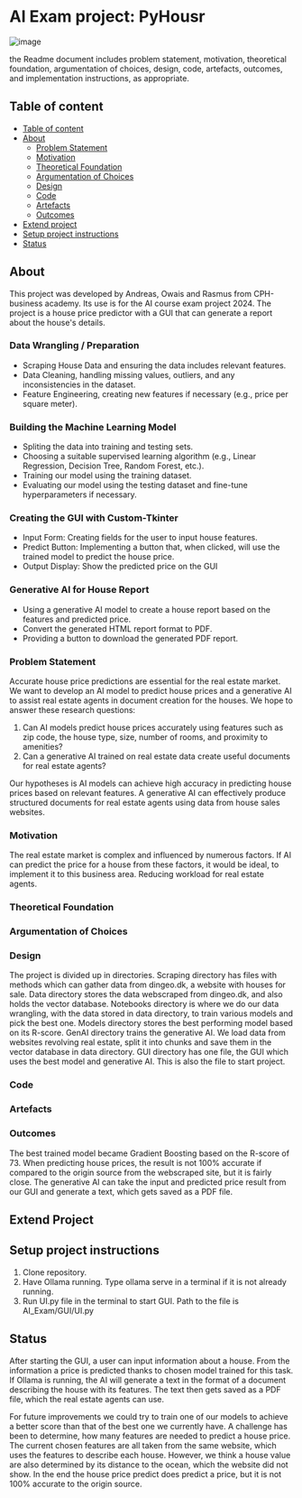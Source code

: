 # AI Exam project: PyHousr

![image](https://github.com/SoftDev2425/AI_exam/assets/90389865/d5ca55f3-eb15-42bf-a809-8ce1382bbb6b)



the Readme document includes problem statement, motivation, theoretical foundation, argumentation of
choices, design, code, artefacts, outcomes, and implementation instructions, as appropriate.

## Table of content

- [Table of content](#table-of-content)
- [About](#about)
  - [Problem Statement](#problem-statement)
  - [Motivation](#motivation)
  - [Theoretical Foundation](#theoretical-foundation)
  - [Argumentation of Choices](#argumentation-of-choices)
  - [Design](#design)
  - [Code](#code)
  - [Artefacts](#artefacts)
  - [Outcomes](#outcomes)
- [Extend project](#Extend-project)
- [Setup project instructions](#Setup-project-instructions)
- [Status](#status)


## About
This project was developed by Andreas, Owais and Rasmus from CPH-business academy.
Its use is for the AI course exam project 2024.
The project is a house price predictor with a GUI that can generate a report about the house's details.

### Data Wrangling / Preparation
- Scraping House Data and ensuring the data includes relevant features.
- Data Cleaning, handling missing values, outliers, and any inconsistencies in the dataset.
- Feature Engineering, creating new features if necessary (e.g., price per square meter).

### Building the Machine Learning Model
- Spliting the data into training and testing sets.
- Choosing a suitable supervised learning algorithm (e.g., Linear Regression, Decision Tree, Random Forest, etc.).
- Training our model using the training dataset.
- Evaluating our model using the testing dataset and fine-tune hyperparameters if necessary.

### Creating the GUI with Custom-Tkinter
- Input Form: Creating fields for the user to input house features.
- Predict Button: Implementing a button that, when clicked, will use the trained model to predict the house price.
- Output Display: Show the predicted price on the GUI

### Generative AI for House Report
- Using a generative AI model to create a house report based on the features and predicted price.
- Convert the generated HTML report format to PDF.
- Providing a button to download the generated PDF report.

### Problem Statement
Accurate house price predictions are essential for the real estate market.
We want to develop an AI model to predict house prices and a generative AI to assist real estate agents in document creation for the houses.
We hope to answer these research questions:
1. Can AI models predict house prices accurately using features such as zip code, the house type, size, number of rooms, and proximity to amenities?
2. Can a generative AI trained on real estate data create useful documents for real estate agents?

Our hypotheses is AI models can achieve high accuracy in predicting house prices based on relevant features. A generative AI can effectively produce structured documents for real estate agents using data from house sales websites.

### Motivation
The real estate market is complex and influenced by numerous factors. If AI can predict the price for a house from these factors, it would be ideal, to implement it to this business area. Reducing workload for real estate agents.

### Theoretical Foundation

### Argumentation of Choices

### Design
The project is divided up in directories.
Scraping directory has files with methods which can gather data from dingeo.dk, a website with houses for sale.
Data directory stores the data webscraped from dingeo.dk, and also holds the vector database.
Notebooks directory is where we do our data wrangling, with the data stored in data directory, to train various models and pick the best one.
Models directory stores the best performing model based on its R-score.
GenAI directory trains the generative AI. We load data from websites revolving real estate, split it into chunks and save them in the vector database in data directory.
GUI directory has one file, the GUI which uses the best model and generative AI. This is also the file to start project.

### Code

### Artefacts

### Outcomes
The best trained model became Gradient Boosting based on the R-score of 73. 
When predicting house prices, the result is not 100% accurate if compared to the origin source from the webscraped site, but it is fairly close.
The generative AI can take the input and predicted price result from our GUI and generate a text, which gets saved as a PDF file.

## Extend Project


## Setup project instructions
1. Clone repository.
2. Have Ollama running. Type ollama serve in a terminal if it is not already running.
3. Run UI.py file in the terminal to start GUI. Path to the file is AI_Exam/GUI/UI.py

## Status
After starting the GUI, a user can input information about a house. From the information a price is predicted thanks to chosen model trained for this task. 
If Ollama is running, the AI will generate a text in the format of a document describing the house with its features. The text then gets saved as a PDF file, which the real estate agents can use.

For future improvements we could try to train one of our models to achieve a better score than that of the best one we currently have. A challenge has been to determine, how many features are needed to predict a house price. The current chosen features are all taken from the same website, which uses the features to describe each house. However, we think a house value are also determined by its distance to the ocean, which the website did not show. 
In the end the house price predict does predict a price, but it is not 100% accurate to the origin source.
